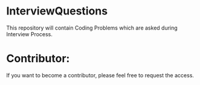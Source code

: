 # InterviewQuestions
This repository will contain Coding Problems which are asked during Interview Process.

# Contributor:
If you want to become a contributor, please feel free to request the access.
